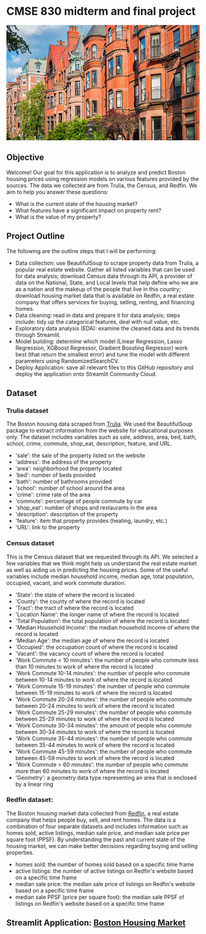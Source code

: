# CMSE 830 midterm and final project

<p align="center">
  <img width="800" height="300" src="https://github.com/chilam27/CMSE830_Project/blob/main/StreamlitApp/image/house.png">
</p>

## Objective

Welcome! Our goal for this application is to analyze and predict Boston housing prices using regression models on various features provided by the sources. The data we collected are from Trulia, the Census, and Redfin. We aim to help you answer these questions:

- What is the current state of the housing market?
- What features have a significant impact on property rent?
- What is the value of my property?

## Project Outline

The following are the outline steps that I will be performing:

- Data collection: use BeautifulSoup to scrape property data from Trulia, a popular real estate website. Gather all listed variables that can be used for data analysis; download Census data through its API, a provider of data on the National, State, and Local levels that help define who we are as a nation and the makeup of the people that live in this country; download housing market data that is available on Redfin, a real estate company that offers services for buying, selling, renting, and financing homes.
- Data cleaning: read in data and prepare it for data analysis; steps include: tidy up the categorical features, deal with null value, etc.
- Exploratory data analysis (EDA): examine the cleaned data and its trends through Streamlit.
- Model building: determine which model (Linear Regression, Lasso Regression, XGBoost Regressor, Gradient Boosting Regressor) work best (that return the smallest error) and tune the model with different parameters using RandomizedSearchCV.
- Deploy Application: save all relevant files to this GitHub repository and deploy the application onto Streamlit Community Cloud.

## Dataset

### Trulia dataset

The Boston housing data scraped from [Trulia](https://www.trulia.com/). We used the BeautifulSoup package to extract information from the website for educational purposes only. The dataset includes variables such as sale, address, area, bed, bath, school, crime, commute, shop_eat, description, feature, and URL.

- 'sale': the sale of the property listed on the website
- 'address': the address of the property
- 'area': neighborhood the property located
- 'bed': number of beds provided
- 'bath': number of bathrooms provided
- 'school': number of school around the area
- 'crime': crime rate of the area
- 'commute': percentage of people commute by car
- 'shop_eat': number of shops and restaurants in the area
- 'description': description of the property
- 'feature': item that property provides (heating, laundry, etc.)
- 'URL': link to the property

### Census dataset

This is the Census dataset that we requested through its API. We selected a few variables that we think might help us understand the real estate market as well as aiding us in predicting the housing prices. Some of the useful variables include median household income, median age, total population, occupied, vacant, and work commute duration.

- 'State': the state of where the record is located
- 'County': the county of where the record is located
- 'Tract': the tract of where the record is located
- 'Location Name': the longer name of where the record is located
- 'Total Population': the total population of where the record is located
- 'Median Household Income': the median household income of where the record is located
- 'Median Age': the median age of where the record is located
- 'Occupied': the occupation count of where the record is located
- 'Vacant': the vacancy count of where the record is located
- 'Work Commute < 10 minutes': the number of people who commute less than 10 minutes to work of where the record is located
- 'Work Commute 10-14 minutes': the number of people who commute between 10-14 minutes to work of where the record is located
- 'Work Commute 15-19 minutes': the number of people who commute between 15-19 minutes to work of where the record is located
- 'Work Commute 20-24 minutes': the number of people who commute between 20-24 minutes to work of where the record is located
- 'Work Commute 25-29 minutes': the number of people who commute between 25-29 minutes to work of where the record is located
- 'Work Commute 30-34 minutes': the amount of people who commute between 30-34 minutes to work of where the record is located
- 'Work Commute 35-44 minutes': the number of people who commute between 35-44 minutes to work of where the record is located
- 'Work Commute 45-59 minutes': the number of people who commute between 45-59 minutes to work of where the record is located
- 'Work Commute > 60 minutes': the number of people who commute more than 60 minutes to work of where the record is located
- 'Geometry': a geometry data type representing an area that is enclosed by a linear ring

### Redfin dataset:

The Boston housing market data collected from [Redfin](https://www.redfin.com/), a real estate company that helps people buy, sell, and rent homes. The data is a combination of four separate datasets and includes information such as homes sold, active listings, median sale price, and median sale price per square foot (PPSF). By understanding the past and current state of the housing market, we can make better decisions regarding buying and selling properties.

- homes sold: the number of homes sold based on a specific time frame
- active listings: the number of active listings on Redfin's website based on a specific time frame
- median sale price: the median sale price of listings on Redfin's website based on a specific time frame
- median sale PPSF (price per square foot): the median sale PPSF of listings on Redfin's website based on a specific time frame

## Streamlit Application: [Boston Housing Market](https://daochilam-cmse830-bostonhousemarket.streamlit.app/)
